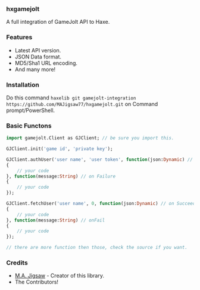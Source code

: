 ### hxgamejolt

A full integration of GameJolt API to Haxe.

### Features
* Latest API version.
* JSON Data format.
* MD5/Sha1 URL encoding.
* And many more!

### Installation

Do this command `haxelib git gamejolt-integration https://github.com/MAJigsaw77/hxgamejolt.git` on Command prompt/PowerShell.

### Basic Functons

```haxe
import gamejolt.Client as GJClient; // be sure you import this.

GJClient.init('game id', 'private key');

GJClient.authUser('user name', 'user token', function(json:Dynamic) // on Succeed
{
	// your code
}, function(message:String) // on Failure
{
	// your code
});

GJClient.fetchUser('user name', 0, function(json:Dynamic) // on Succeed
{
	// your code
}, function(message:String) // onFail
{
	// your code
});

// there are more function then those, check the source if you want.
```

### Credits
* [M.A. Jigsaw](https://github.com/MAJigsaw77) - Creator of this library.
* The Contributors!
